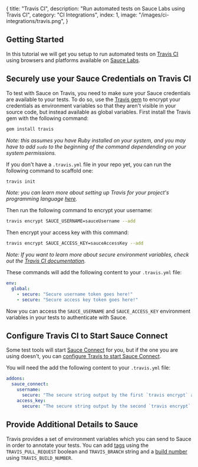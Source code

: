 {
  title: "Travis CI",
  description: "Run automated tests on Sauce Labs using Travis CI",
  category: "CI Integrations",
  index: 1,
  image: "/images/ci-integrations/travis.png",
}

## Getting Started

In this tutorial we will get you setup to run automated tests on
[Travis CI](https://travis-ci.org/) using browsers and platforms available on
[Sauce Labs](https://saucelabs.com).

## Securely use your Sauce Credentials on Travis CI

To test with Sauce on Travis, you need to make sure your Sauce credentials are available to your tests. To do so, use the [Travis gem](https://rubygems.org/gems/travis) to encrypt your credentials as environment variables so that they aren't visible in your source code, but instead available as global variables. First install the Travis gem with the following command:

```bash
gem install travis
```
*Note: this assumes you have Ruby installed on your system, and you may have to add `sudo` to the beginning of the command dependending on your system permissions.*

If you don't have a `.travis.yml` file in your repo yet, you can run the following command to scaffold one:

```bash
travis init
```
*Note: you can learn more about setting up Travis for your project's programming language [here](http://about.travis-ci.org/docs/user/getting-started/#Getting-started).*

Then run the following command to encrypt your username:

```bash
travis encrypt SAUCE_USERNAME=sauceUsername --add
```

Then encrypt your access key with this command:

```bash
travis encrypt SAUCE_ACCESS_KEY=sauceAccessKey --add
```

*Note: If you want to learn more about secure environment variables, check out the
[Travis
CI documentation](http://about.travis-ci.org/docs/user/build-configuration/#Secure-environment-variables).*

These commands will add the following content to your  `.travis.yml` file:

```yaml
env:
  global:
    - secure: "Secure username token goes here!"
    - secure: "Secure access key token goes here!"
```

Now you can access the `SAUCE_USERNAME` and `SAUCE_ACCESS_KEY` environment variables in your tests to authenticate with Sauce.

## Configure Travis CI to Start Sauce Connect

Some test tools will start [Sauce Connect](/reference/sauce-connect) for you, but if the one you are using doesn't, you can [configure Travis to start Sauce Connect](http://docs.travis-ci.com/user/sauce-connect/).

You will need the add the following content to your `.travis.yml` file:

```yaml
addons:
  sauce_connect:
    username:
      secure: "The secure string output by the first `travis encrypt` above"
    access_key:
      secure: "The secure string output by the second `travis encrypt` above"
```

## Provide Additional Details to Sauce

Travis provides a set of environment variables which you can send to Sauce in order to annotate your tests. You can add [tags](/reference/jobs/#tag-your-jobs) using the `TRAVIS_PULL_REQUEST` boolean and `TRAVIS_BRANCH` string and a [build number](/reference/jobs/#record-the-build-number) using `TRAVIS_BUILD_NUMBER`.